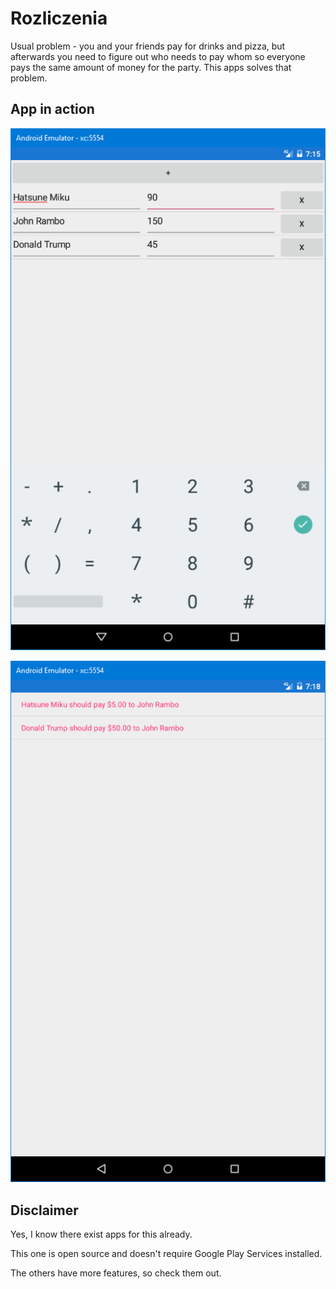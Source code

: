 Rozliczenia
===========

Usual problem - you and your friends pay for drinks and pizza, but afterwards you need to figure out who needs to pay whom so everyone pays the same amount of money for the party. This apps solves that problem.

App in action
-------------

![Input payments](docs/1.png)

![Results](docs/2.png)

Disclaimer
----------

Yes, I know there exist apps for this already.

This one is open source and doesn't require Google Play Services installed.

The others have more features, so check them out.